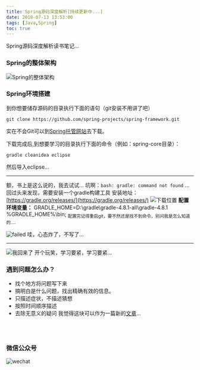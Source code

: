 ```yaml
---
title: Spring源码深度解析[持续更新中...]
date: 2018-07-13 13:53:00
tags: [Java,Spring]
toc: true
---
```

Spring源码深度解析读书笔记...
<!--more-->
### Spring的整体架构
![Spring的整体架构](https://user-images.githubusercontent.com/21979120/42675065-e926e4dc-86a4-11e8-9f6c-38950ea6e1fa.png)


### Spring环境搭建
到你想要储存源码的目录执行下面的语句（git安装不用讲了吧）
```prettyprint
git clone https://github.com/spring-projects/spring-framework.git
```
实在不会Git可以到[Spring托管网站](https://github.com/spring-projects/spring-framework)去下载。

下载完成后,到想要学习的目录执行下面的命令（例如：spring-core目录）：
```prettyprint
gradle cleanidea eclipse
```
然后导入eclipse...
***
额，书上是这么说的，我去试试...
坑啊：`bash: gradle: command not found`
...
回过头来发现，需要安装一个gradle构建工具
安装地址：[https://gradle.org/releases/](https://gradle.org/releases/)
![下载位置](https://user-images.githubusercontent.com/21979120/42677677-10c2b674-86af-11e8-873d-ad189795f938.png)
**配置环境变量：**
GRADLE_HOME=D:\gradle\gradle-4.8.1-all\gradle-4.8.1
%GRADLE_HOME%\bin;
<sub>配置完记得重启git，要不然还是找不到命令，别问我是怎么知道的....</sub>

![failed](https://user-images.githubusercontent.com/21979120/42678556-d64d6f36-86b1-11e8-8ada-abf9c0374de8.png)
哇，心态炸了，不写了...

***

![我回来了](https://timgsa.baidu.com/timg?image&quality=80&size=b9999_10000&sec=1531561272766&di=a06271af073440cb91ef02d3a37ffe3e&imgtype=jpg&src=http%3A%2F%2Fimg4.imgtn.bdimg.com%2Fit%2Fu%3D725318554%2C1946417039%26fm%3D214%26gp%3D0.jpg)
开个玩笑，学习要紧，学习要紧...


### 遇到问题怎么办？
* 找个地方将问题写下来
* 搞明白是什么问题，找出精确有效的信息。
* 只描述症状，不描述猜想
* 按照时间顺序描述
* 去除无意义的疑问
我觉得这块可以作为一篇新的[文章](https://guoyouworld.github.io/2018/07/16/遇到问题该怎么办-思路探索中/)...

<br><br>
### 微信公众号
![wechat](https://user-images.githubusercontent.com/21979120/43175494-eabdbb26-8ff1-11e8-8c08-5309d9f5848c.png)
